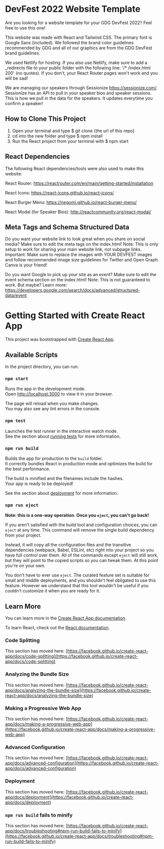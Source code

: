 
# DevFest 2022 Website Template

Are you looking for a website template for your GDG DevFest 2022? Feel free to use this one!

This website was made with React and Tailwind CSS. The primary font is Google Sans (included). We followed the brand color guidelines recommended by GDG and all of our graphics are from the GDG DevFest brand guidelines.

We used Netlify for hosting. If you also use Netlify, make sure to add a _redirects file to your public folder with the following line: '/* /index.html 200' (no quotes). If you don't, your React Router pages won't work and you will be sad!

We are managing our speakers through Sessionize https://sessionize.com/. Sessionize has an API to pull in your speaker bios and speaker sessions. This is how we pull in the data for the speakers. It updates everytime you confirm a speaker! 

## How to Clone This Project

1. Open your terminal and type $ git clone {the url of this repo}
2. cd into the new folder and type $ npm install
3. Run the React project from your terminal with $ npm start
   

## React Dependencies

The following React dependencies/tools were also used to make this website:

React Router: https://reactrouter.com/en/main/getting-started/installation

React Icons: https://react-icons.github.io/react-icons/

React Burger Menu: https://negomi.github.io/react-burger-menu/ 

React Modal (for Speaker Bios): http://reactcommunity.org/react-modal/


## Meta Tags and Schema Structured Data
Do you want your website link to look great when you share on social media? Make sure to edit the meta tags on the index.html! Note: This is only setup to work for sharing your main website link, not subpage links. Important: Make sure to replace the images with YOUR DEVFEST images and follow recommended image size guidelines for Twitter and Open Graph. Canva is your friend! 

Do you want Google to pick up your site as an event? Make sure to edit the event schema section on the index.html! Note: This is not guaranteed to work. But maybe? Learn more: https://developers.google.com/search/docs/advanced/structured-data/event


# Getting Started with Create React App

This project was bootstrapped with [Create React App](https://github.com/facebook/create-react-app).

## Available Scripts

In the project directory, you can run:

### `npm start`

Runs the app in the development mode.\
Open [http://localhost:3000](http://localhost:3000) to view it in your browser.

The page will reload when you make changes.\
You may also see any lint errors in the console.

### `npm test`

Launches the test runner in the interactive watch mode.\
See the section about [running tests](https://facebook.github.io/create-react-app/docs/running-tests) for more information.

### `npm run build`

Builds the app for production to the `build` folder.\
It correctly bundles React in production mode and optimizes the build for the best performance.

The build is minified and the filenames include the hashes.\
Your app is ready to be deployed!

See the section about [deployment](https://facebook.github.io/create-react-app/docs/deployment) for more information.

### `npm run eject`

**Note: this is a one-way operation. Once you `eject`, you can't go back!**

If you aren't satisfied with the build tool and configuration choices, you can `eject` at any time. This command will remove the single build dependency from your project.

Instead, it will copy all the configuration files and the transitive dependencies (webpack, Babel, ESLint, etc) right into your project so you have full control over them. All of the commands except `eject` will still work, but they will point to the copied scripts so you can tweak them. At this point you're on your own.

You don't have to ever use `eject`. The curated feature set is suitable for small and middle deployments, and you shouldn't feel obligated to use this feature. However we understand that this tool wouldn't be useful if you couldn't customize it when you are ready for it.

## Learn More

You can learn more in the [Create React App documentation](https://facebook.github.io/create-react-app/docs/getting-started).

To learn React, check out the [React documentation](https://reactjs.org/).

### Code Splitting

This section has moved here: [https://facebook.github.io/create-react-app/docs/code-splitting](https://facebook.github.io/create-react-app/docs/code-splitting)

### Analyzing the Bundle Size

This section has moved here: [https://facebook.github.io/create-react-app/docs/analyzing-the-bundle-size](https://facebook.github.io/create-react-app/docs/analyzing-the-bundle-size)

### Making a Progressive Web App

This section has moved here: [https://facebook.github.io/create-react-app/docs/making-a-progressive-web-app](https://facebook.github.io/create-react-app/docs/making-a-progressive-web-app)

### Advanced Configuration

This section has moved here: [https://facebook.github.io/create-react-app/docs/advanced-configuration](https://facebook.github.io/create-react-app/docs/advanced-configuration)

### Deployment

This section has moved here: [https://facebook.github.io/create-react-app/docs/deployment](https://facebook.github.io/create-react-app/docs/deployment)

### `npm run build` fails to minify

This section has moved here: [https://facebook.github.io/create-react-app/docs/troubleshooting#npm-run-build-fails-to-minify](https://facebook.github.io/create-react-app/docs/troubleshooting#npm-run-build-fails-to-minify)
